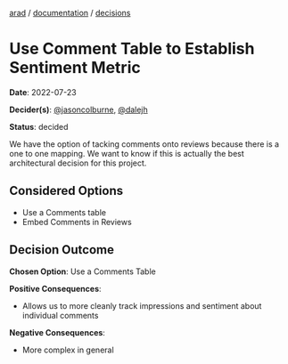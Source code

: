 [arad](../../../../) / [documentation](../README.md) / [decisions](./README.md)

# Use Comment Table to Establish Sentiment Metric

**Date**: 2022-07-23

**Decider(s)**: [@jasoncolburne](https://github.com/jasoncolburne), [@dalejh](https://github.com/dalejh) 

**Status**: decided

We have the option of tacking comments onto reviews because there is a one to one mapping. We want to know if this is
actually the best architectural decision for this project.

## Considered Options
- Use a Comments table
- Embed Comments in Reviews

## Decision Outcome

**Chosen Option**: Use a Comments Table

**Positive Consequences**:
- Allows us to more cleanly track impressions and sentiment about individual comments

**Negative Consequences**:
- More complex in general
